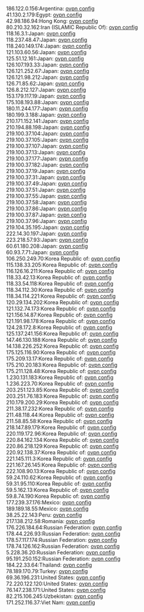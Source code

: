 186.122.0.156:Argentina: [ovpn config](vpn/186_122_0_156.ovpn)  
41.130.2.179:Egypt: [ovpn config](vpn/41_130_2_179.ovpn)  
42.98.186.94:Hong Kong: [ovpn config](vpn/42_98_186_94.ovpn)  
80.210.32.162:Iran (ISLAMIC Republic Of): [ovpn config](vpn/80_210_32_162.ovpn)  
118.16.3.1:Japan: [ovpn config](vpn/118_16_3_1.ovpn)  
118.237.48.47:Japan: [ovpn config](vpn/118_237_48_47.ovpn)  
118.240.149.174:Japan: [ovpn config](vpn/118_240_149_174.ovpn)  
121.103.60.56:Japan: [ovpn config](vpn/121_103_60_56.ovpn)  
125.51.12.161:Japan: [ovpn config](vpn/125_51_12_161.ovpn)  
126.107.193.33:Japan: [ovpn config](vpn/126_107_193_33.ovpn)  
126.121.252.67:Japan: [ovpn config](vpn/126_121_252_67.ovpn)  
126.121.98.212:Japan: [ovpn config](vpn/126_121_98_212.ovpn)  
126.71.85.62:Japan: [ovpn config](vpn/126_71_85_62.ovpn)  
126.8.212.127:Japan: [ovpn config](vpn/126_8_212_127.ovpn)  
153.179.117.19:Japan: [ovpn config](vpn/153_179_117_19.ovpn)  
175.108.193.88:Japan: [ovpn config](vpn/175_108_193_88.ovpn)  
180.11.244.177:Japan: [ovpn config](vpn/180_11_244_177.ovpn)  
180.199.3.188:Japan: [ovpn config](vpn/180_199_3_188.ovpn)  
210.171.152.141:Japan: [ovpn config](vpn/210_171_152_141.ovpn)  
210.194.88.198:Japan: [ovpn config](vpn/210_194_88_198.ovpn)  
219.100.37.104:Japan: [ovpn config](vpn/219_100_37_104.ovpn)  
219.100.37.105:Japan: [ovpn config](vpn/219_100_37_105.ovpn)  
219.100.37.107:Japan: [ovpn config](vpn/219_100_37_107.ovpn)  
219.100.37.13:Japan: [ovpn config](vpn/219_100_37_13.ovpn)  
219.100.37.177:Japan: [ovpn config](vpn/219_100_37_177.ovpn)  
219.100.37.182:Japan: [ovpn config](vpn/219_100_37_182.ovpn)  
219.100.37.19:Japan: [ovpn config](vpn/219_100_37_19.ovpn)  
219.100.37.31:Japan: [ovpn config](vpn/219_100_37_31.ovpn)  
219.100.37.49:Japan: [ovpn config](vpn/219_100_37_49.ovpn)  
219.100.37.51:Japan: [ovpn config](vpn/219_100_37_51.ovpn)  
219.100.37.55:Japan: [ovpn config](vpn/219_100_37_55.ovpn)  
219.100.37.58:Japan: [ovpn config](vpn/219_100_37_58.ovpn)  
219.100.37.86:Japan: [ovpn config](vpn/219_100_37_86.ovpn)  
219.100.37.87:Japan: [ovpn config](vpn/219_100_37_87.ovpn)  
219.100.37.96:Japan: [ovpn config](vpn/219_100_37_96.ovpn)  
219.104.35.195:Japan: [ovpn config](vpn/219_104_35_195.ovpn)  
222.14.30.197:Japan: [ovpn config](vpn/222_14_30_197.ovpn)  
223.218.57.93:Japan: [ovpn config](vpn/223_218_57_93.ovpn)  
60.61.180.208:Japan: [ovpn config](vpn/60_61_180_208.ovpn)  
60.93.7.71:Japan: [ovpn config](vpn/60_93_7_71.ovpn)  
106.250.249.70:Korea Republic of: [ovpn config](vpn/106_250_249_70.ovpn)  
115.138.33.205:Korea Republic of: [ovpn config](vpn/115_138_33_205.ovpn)  
116.126.16.211:Korea Republic of: [ovpn config](vpn/116_126_16_211.ovpn)  
118.33.42.13:Korea Republic of: [ovpn config](vpn/118_33_42_13.ovpn)  
118.33.54.118:Korea Republic of: [ovpn config](vpn/118_33_54_118.ovpn)  
118.34.112.30:Korea Republic of: [ovpn config](vpn/118_34_112_30.ovpn)  
118.34.114.221:Korea Republic of: [ovpn config](vpn/118_34_114_221.ovpn)  
120.29.134.202:Korea Republic of: [ovpn config](vpn/120_29_134_202.ovpn)  
121.132.74.173:Korea Republic of: [ovpn config](vpn/121_132_74_173.ovpn)  
121.156.14.87:Korea Republic of: [ovpn config](vpn/121_156_14_87.ovpn)  
121.191.98.178:Korea Republic of: [ovpn config](vpn/121_191_98_178.ovpn)  
124.28.172.8:Korea Republic of: [ovpn config](vpn/124_28_172_8.ovpn)  
125.137.241.156:Korea Republic of: [ovpn config](vpn/125_137_241_156.ovpn)  
147.46.130.188:Korea Republic of: [ovpn config](vpn/147_46_130_188.ovpn)  
14.138.226.252:Korea Republic of: [ovpn config](vpn/14_138_226_252.ovpn)  
175.125.116.90:Korea Republic of: [ovpn config](vpn/175_125_116_90.ovpn)  
175.209.13.17:Korea Republic of: [ovpn config](vpn/175_209_13_17.ovpn)  
175.210.20.183:Korea Republic of: [ovpn config](vpn/175_210_20_183.ovpn)  
175.211.128.48:Korea Republic of: [ovpn config](vpn/175_211_128_48.ovpn)  
1.230.131.183:Korea Republic of: [ovpn config](vpn/1_230_131_183.ovpn)  
1.236.223.70:Korea Republic of: [ovpn config](vpn/1_236_223_70.ovpn)  
203.251.123.85:Korea Republic of: [ovpn config](vpn/203_251_123_85.ovpn)  
203.251.76.183:Korea Republic of: [ovpn config](vpn/203_251_76_183.ovpn)  
210.179.200.29:Korea Republic of: [ovpn config](vpn/210_179_200_29.ovpn)  
211.38.17.232:Korea Republic of: [ovpn config](vpn/211_38_17_232.ovpn)  
211.48.118.44:Korea Republic of: [ovpn config](vpn/211_48_118_44.ovpn)  
211.58.85.58:Korea Republic of: [ovpn config](vpn/211_58_85_58.ovpn)  
218.147.89.179:Korea Republic of: [ovpn config](vpn/218_147_89_179.ovpn)  
220.119.172.96:Korea Republic of: [ovpn config](vpn/220_119_172_96.ovpn)  
220.84.162.134:Korea Republic of: [ovpn config](vpn/220_84_162_134.ovpn)  
220.86.218.129:Korea Republic of: [ovpn config](vpn/220_86_218_129.ovpn)  
220.92.138.37:Korea Republic of: [ovpn config](vpn/220_92_138_37.ovpn)  
221.145.111.3:Korea Republic of: [ovpn config](vpn/221_145_111_3.ovpn)  
221.167.26.145:Korea Republic of: [ovpn config](vpn/221_167_26_145.ovpn)  
222.108.90.13:Korea Republic of: [ovpn config](vpn/222_108_90_13.ovpn)  
59.24.110.62:Korea Republic of: [ovpn config](vpn/59_24_110_62.ovpn)  
59.31.95.110:Korea Republic of: [ovpn config](vpn/59_31_95_110.ovpn)  
59.5.162.13:Korea Republic of: [ovpn config](vpn/59_5_162_13.ovpn)  
59.8.74.190:Korea Republic of: [ovpn config](vpn/59_8_74_190.ovpn)  
177.239.37.176:Mexico: [ovpn config](vpn/177_239_37_176.ovpn)  
189.189.18.55:Mexico: [ovpn config](vpn/189_189_18_55.ovpn)  
38.25.22.143:Peru: [ovpn config](vpn/38_25_22_143.ovpn)  
217.138.212.58:Romania: [ovpn config](vpn/217_138_212_58.ovpn)  
176.226.184.64:Russian Federation: [ovpn config](vpn/176_226_184_64.ovpn)  
178.44.226.93:Russian Federation: [ovpn config](vpn/178_44_226_93.ovpn)  
178.57.117.174:Russian Federation: [ovpn config](vpn/178_57_117_174.ovpn)  
178.74.126.162:Russian Federation: [ovpn config](vpn/178_74_126_162.ovpn)  
5.228.36.20:Russian Federation: [ovpn config](vpn/5_228_36_20.ovpn)  
95.191.250.152:Russian Federation: [ovpn config](vpn/95_191_250_152.ovpn)  
184.22.33.64:Thailand: [ovpn config](vpn/184_22_33_64.ovpn)  
78.189.170.79:Turkey: [ovpn config](vpn/78_189_170_79.ovpn)  
69.36.196.231:United States: [ovpn config](vpn/69_36_196_231.ovpn)  
72.220.122.120:United States: [ovpn config](vpn/72_220_122_120.ovpn)  
76.147.238.171:United States: [ovpn config](vpn/76_147_238_171.ovpn)  
82.215.106.245:Uzbekistan: [ovpn config](vpn/82_215_106_245.ovpn)  
171.252.116.37:Viet Nam: [ovpn config](vpn/171_252_116_37.ovpn)  
